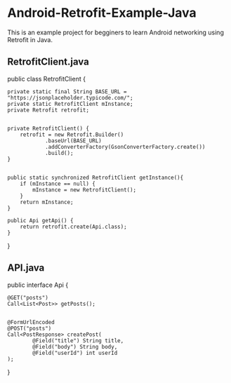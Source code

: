 # Android-Retrofit-Example-Java

This is an example project for begginers to learn Android networking using Retrofit in Java.

## RetrofitClient.java  

public class RetrofitClient {

    private static final String BASE_URL = "https://jsonplaceholder.typicode.com/";
    private static RetrofitClient mInstance;
    private Retrofit retrofit;


    private RetrofitClient() {
        retrofit = new Retrofit.Builder()
                .baseUrl(BASE_URL)
                .addConverterFactory(GsonConverterFactory.create())
                .build();
    }


    public static synchronized RetrofitClient getInstance(){
        if (mInstance == null) {
            mInstance = new RetrofitClient();
        }
        return mInstance;
    }

    public Api getApi() {
        return retrofit.create(Api.class);
    }

}


## API.java

public interface Api {

    @GET("posts")
    Call<List<Post>> getPosts();


    @FormUrlEncoded
    @POST("posts")
    Call<PostResponse> createPost(
            @Field("title") String title,
            @Field("body") String body,
            @Field("userId") int userId
    );
}
